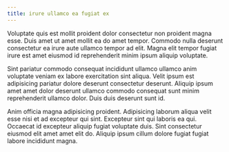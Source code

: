 ```yaml
---
title: irure ullamco ea fugiat ex
---
```


Voluptate quis est mollit proident dolor consectetur non proident magna esse. Duis amet ut amet mollit ea do amet tempor. Commodo nulla deserunt consectetur ea irure aute ullamco tempor ad elit. Magna elit tempor fugiat irure est amet eiusmod id reprehenderit minim ipsum aliquip voluptate.

Sint pariatur commodo consequat incididunt ullamco ullamco anim voluptate veniam ex labore exercitation sint aliqua. Velit ipsum est adipisicing pariatur dolore deserunt consectetur deserunt. Aliquip ipsum amet amet dolor deserunt ullamco commodo consequat sunt minim reprehenderit ullamco dolor. Duis duis deserunt sunt id.

Anim officia magna adipisicing proident. Adipisicing laborum aliqua velit esse nisi et ad excepteur qui sint. Excepteur sint qui laboris ea qui. Occaecat id excepteur aliquip fugiat voluptate duis. Sint consectetur eiusmod elit amet amet elit do. Aliquip ipsum cillum dolore fugiat fugiat labore incididunt magna.
